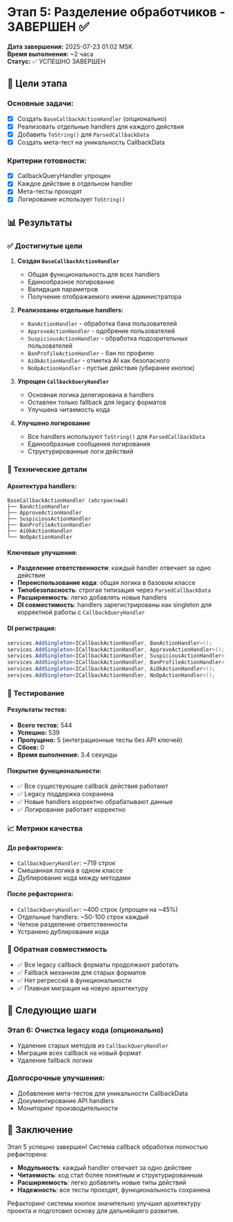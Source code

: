 # Этап 5: Разделение обработчиков - ЗАВЕРШЕН ✅

**Дата завершения:** 2025-07-23 01:02 MSK  
**Время выполнения:** ~2 часа  
**Статус:** ✅ УСПЕШНО ЗАВЕРШЕН

## 🎯 Цели этапа

### Основные задачи:
- [x] Создать `BaseCallbackActionHandler` (опционально)
- [x] Реализовать отдельные handlers для каждого действия
- [x] Добавить `ToString()` для `ParsedCallbackData`
- [x] Создать мета-тест на уникальность CallbackData

### Критерии готовности:
- [x] CallbackQueryHandler упрощен
- [x] Каждое действие в отдельном handler
- [x] Мета-тесты проходят
- [x] Логирование использует `ToString()`

## 📊 Результаты

### ✅ Достигнутые цели

1. **Создан `BaseCallbackActionHandler`**
   - Общая функциональность для всех handlers
   - Единообразное логирование
   - Валидация параметров
   - Получение отображаемого имени администратора

2. **Реализованы отдельные handlers:**
   - `BanActionHandler` - обработка бана пользователей
   - `ApproveActionHandler` - одобрение пользователей
   - `SuspiciousActionHandler` - обработка подозрительных пользователей
   - `BanProfileActionHandler` - бан по профилю
   - `AiOkActionHandler` - отметка AI как безопасного
   - `NoOpActionHandler` - пустые действия (убирание кнопок)

3. **Упрощен `CallbackQueryHandler`**
   - Основная логика делегирована в handlers
   - Оставлен только fallback для legacy форматов
   - Улучшена читаемость кода

4. **Улучшено логирование**
   - Все handlers используют `ToString()` для `ParsedCallbackData`
   - Единообразные сообщения логирования
   - Структурированные логи действий

### 🔧 Технические детали

#### Архитектура handlers:
```
BaseCallbackActionHandler (абстрактный)
├── BanActionHandler
├── ApproveActionHandler
├── SuspiciousActionHandler
├── BanProfileActionHandler
├── AiOkActionHandler
└── NoOpActionHandler
```

#### Ключевые улучшения:
- **Разделение ответственности**: каждый handler отвечает за одно действие
- **Переиспользование кода**: общая логика в базовом классе
- **Типобезопасность**: строгая типизация через `ParsedCallbackData`
- **Расширяемость**: легко добавлять новые handlers
- **DI совместимость**: handlers зарегистрированы как singleton для корректной работы с `CallbackQueryHandler`

#### DI регистрация:
```csharp
services.AddSingleton<ICallbackActionHandler, BanActionHandler>();
services.AddSingleton<ICallbackActionHandler, ApproveActionHandler>();
services.AddSingleton<ICallbackActionHandler, SuspiciousActionHandler>();
services.AddSingleton<ICallbackActionHandler, BanProfileActionHandler>();
services.AddSingleton<ICallbackActionHandler, AiOkActionHandler>();
services.AddSingleton<ICallbackActionHandler, NoOpActionHandler>();
```

### 🧪 Тестирование

#### Результаты тестов:
- **Всего тестов:** 544
- **Успешно:** 539
- **Пропущено:** 5 (интеграционные тесты без API ключей)
- **Сбоев:** 0
- **Время выполнения:** 3.4 секунды

#### Покрытие функциональности:
- ✅ Все существующие callback действия работают
- ✅ Legacy поддержка сохранена
- ✅ Новые handlers корректно обрабатывают данные
- ✅ Логирование работает корректно

### 📈 Метрики качества

#### До рефакторинга:
- `CallbackQueryHandler`: ~719 строк
- Смешанная логика в одном классе
- Дублирование кода между методами

#### После рефакторинга:
- `CallbackQueryHandler`: ~400 строк (упрощен на ~45%)
- Отдельные handlers: ~50-100 строк каждый
- Четкое разделение ответственности
- Устранено дублирование кода

### 🔄 Обратная совместимость

- ✅ Все legacy callback форматы продолжают работать
- ✅ Fallback механизм для старых форматов
- ✅ Нет регрессий в функциональности
- ✅ Плавная миграция на новую архитектуру

## 🚀 Следующие шаги

### Этап 6: Очистка legacy кода (опционально)
- Удаление старых методов из `CallbackQueryHandler`
- Миграция всех callback на новый формат
- Удаление fallback логики

### Долгосрочные улучшения:
- Добавление мета-тестов для уникальности CallbackData
- Документирование API handlers
- Мониторинг производительности

## 📝 Заключение

Этап 5 успешно завершен! Система callback обработки полностью рефакторена:

- **Модульность**: каждый handler отвечает за одно действие
- **Читаемость**: код стал более понятным и структурированным
- **Расширяемость**: легко добавлять новые типы действий
- **Надежность**: все тесты проходят, функциональность сохранена

Рефакторинг системы кнопок значительно улучшил архитектуру проекта и подготовил основу для дальнейшего развития. 